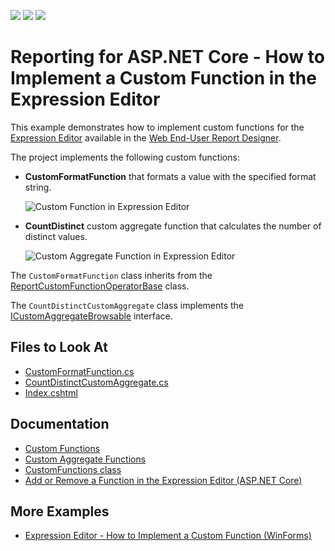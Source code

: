 <!-- default badges list -->
![](https://img.shields.io/endpoint?url=https://codecentral.devexpress.com/api/v1/VersionRange/383863813/2022.2)
[![](https://img.shields.io/badge/Open_in_DevExpress_Support_Center-FF7200?style=flat-square&logo=DevExpress&logoColor=white)](https://supportcenter.devexpress.com/ticket/details/T1013155)
[![](https://img.shields.io/badge/📖_How_to_use_DevExpress_Examples-e9f6fc?style=flat-square)](https://docs.devexpress.com/GeneralInformation/403183)
<!-- default badges end -->
# Reporting for ASP.NET Core - How to Implement a Custom Function in the Expression Editor

This example demonstrates how to implement custom functions for the [Expression Editor](https://docs.devexpress.com/XtraReports/114059/web-reporting/gui/interface-elements/expression-editor) available in the [Web End-User Report Designer](https://docs.devexpress.com/XtraReports/119176/web-reporting/web-end-user-report-designer).

The project implements the following custom functions:

- **CustomFormatFunction** that formats a value with the specified format string.

	![Custom Function in Expression Editor](Images/customfunction.png)
- **CountDistinct** custom aggregate function that calculates the number of distinct values.

    ![Custom Aggregate Function in Expression Editor](Images/customaggregate.png)

The `CustomFormatFunction` class inherits from the [ReportCustomFunctionOperatorBase](http://docs.devexpress.devx/XtraReports/DevExpress.XtraReports.Expressions.ReportCustomFunctionOperatorBase?v=22.1) class.

The `CountDistinctCustomAggregate` class implements the [ICustomAggregateBrowsable](https://docs.devexpress.com/CoreLibraries/DevExpress.Data.Filtering.ICustomAggregateBrowsable?v=22.1) interface.

## Files to Look At

- [CustomFormatFunction.cs](./CustomFunctionInExpressionAspNetCore/Services/CustomFormatFunction.cs)
- [CountDistinctCustomAggregate.cs](./CustomFunctionInExpressionAspNetCore/Services/CountDistinctCustomAggregate.cs)
- [Index.cshtml](./CustomFunctionInExpressionAspNetCore/Views/Home/Index.cshtml)

## Documentation

- [Custom Functions](https://docs.devexpress.com/XtraReports/403888?v=22.1)
- [Custom Aggregate Functions](https://docs.devexpress.com/XtraReports/403889?v=22.1)
- [CustomFunctions class](https://docs.devexpress.com/XtraReports/DevExpress.XtraReports.Expressions.CustomFunctions)
- [Add or Remove a Function in the Expression Editor (ASP.NET Core)](https://docs.devexpress.com/XtraReports/403261)

## More Examples

- [Expression Editor - How to Implement a Custom Function (WinForms)](https://github.com/DevExpress-Examples/Reporting_expression-editor-how-to-implement-a-custom-new-line-and-format-functions-t211298)
